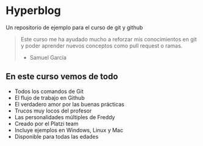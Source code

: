# Hyperblog

Un repositorio de ejemplo para el curso de git y github

> Este curso me ha ayudado mucho a reforzar mis conocimientos en git y poder aprender nuevos conceptos como pull request o ramas.
>
> - Samuel García

## En este curso vemos de todo

- Todos los comandos de Git
- El flujo de trabajo en Github
- El verdadero amor por las buenas prácticas
- Trucos muy locos del profesor
- Las personalidades múltiples de Freddy
- Creado por el Platzi team
- Incluye ejemplos en Windows, Linux y Mac
- Disponible para todas las edades
